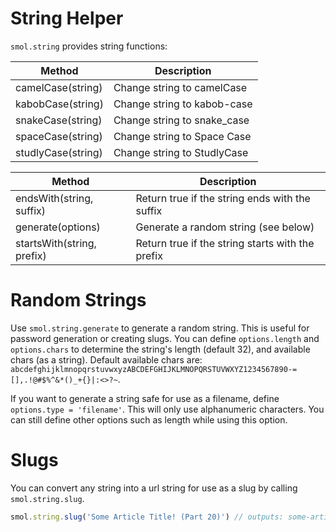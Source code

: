 # String Helper

`smol.string` provides string functions:

| Method | Description |
| --- | --- |
| camelCase(string) | Change string to camelCase |
| kabobCase(string) | Change string to kabob-case |
| snakeCase(string) | Change string to snake_case |
| spaceCase(string) | Change string to Space Case |
| studlyCase(string) | Change string to StudlyCase |

| Method | Description |
| --- | --- |
| endsWith(string, suffix) | Return true if the string ends with the suffix |
| generate(options) | Generate a random string (see below) |
| startsWith(string, prefix) | Return true if the string starts with the prefix |

# Random Strings

Use `smol.string.generate` to generate a random string. This is useful for password generation or creating slugs. You can define `options.length` and `options.chars` to determine the string's length (default 32), and available chars (as a string). Default available chars are: `abcdefghijklmnopqrstuvwxyzABCDEFGHIJKLMNOPQRSTUVWXYZ1234567890-=[],.!@#$%^&*()_+{}|:<>?~`.

If you want to generate a string safe for use as a filename, define `options.type = 'filename'`. This will only use alphanumeric characters. You can still define other options such as length while using this option.

# Slugs

You can convert any string into a url string for use as a slug by calling `smol.string.slug`.

```js
smol.string.slug('Some Article Title! (Part 20)') // outputs: some-article-title-part-20
```
